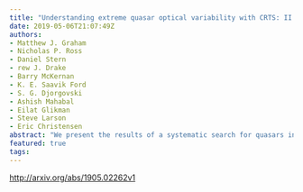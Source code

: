 ```yaml
---
title: "Understanding extreme quasar optical variability with CRTS: II.   Changing-state quasars"
date: 2019-05-06T21:07:49Z
authors:
- Matthew J. Graham
- Nicholas P. Ross
- Daniel Stern
- rew J. Drake
- Barry McKernan
- K. E. Saavik Ford
- S. G. Djorgovski
- Ashish Mahabal
- Eilat Glikman
- Steve Larson
- Eric Christensen
abstract: "We present the results of a systematic search for quasars in the Catalina Real-time Transient Survey exhibiting both strong photometric and spectroscopic variability over a decadal baseline. We identify 73 sources with specific patterns of optical and mid-IR photometric behavior and a defined spectroscopic change. These  arcsecChanging-State arcsec quasars (CSQs) form a higher luminosity sample to complement existing sets of  arcsecChanging-Look arcsec AGN and quasars in the literature. The CSQs (by selection) exhibit larger photometric variability than the CLQs. The spectroscopic variability is marginally stronger in the CSQs than CLQs as defined by the change in H$beta$/[OIII] ratio. We find 36 sources with declining H$beta$ flux, 37 sources with increasing H$beta$ flux and discover seven sources with $z > 0.8$, further extending the redshift arm. Our CSQ sample compares to the literature CLQ objects in similar distributions of H$beta$ flux ratios and differential Eddington ratios between high (bright) and low (dim) states. Taken as a whole, we find that this population of extreme varying quasars is associated with changes in the Eddington ratio and the timescales imply cooling/heating fronts propagating through the disk."
featured: true
tags:
---
```

http://arxiv.org/abs/1905.02262v1